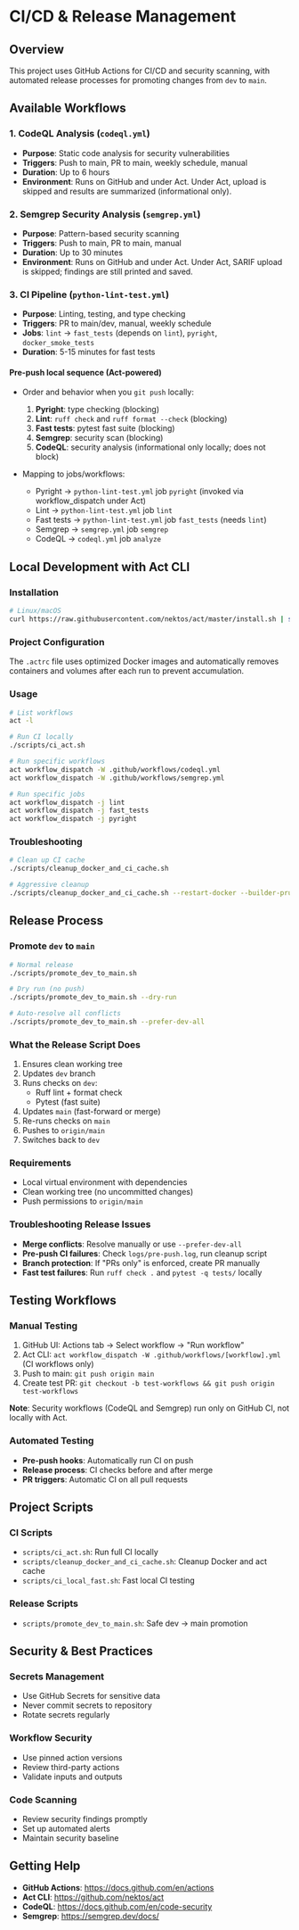 # CI/CD & Release Management

## Overview

This project uses GitHub Actions for CI/CD and security scanning, with automated release processes for promoting changes from `dev` to `main`.

## Available Workflows

### 1. CodeQL Analysis (`codeql.yml`)
- **Purpose**: Static code analysis for security vulnerabilities
- **Triggers**: Push to main, PR to main, weekly schedule, manual
- **Duration**: Up to 6 hours
- **Environment**: Runs on GitHub and under Act. Under Act, upload is skipped and results are summarized (informational only).

### 2. Semgrep Security Analysis (`semgrep.yml`)
- **Purpose**: Pattern-based security scanning
- **Triggers**: Push to main, PR to main, manual
- **Duration**: Up to 30 minutes
- **Environment**: Runs on GitHub and under Act. Under Act, SARIF upload is skipped; findings are still printed and saved.

### 3. CI Pipeline (`python-lint-test.yml`)
- **Purpose**: Linting, testing, and type checking
- **Triggers**: PR to main/dev, manual, weekly schedule
- **Jobs**: `lint` → `fast_tests` (depends on `lint`), `pyright`, `docker_smoke_tests`
- **Duration**: 5-15 minutes for fast tests

#### Pre-push local sequence (Act-powered)
- Order and behavior when you `git push` locally:
  1) **Pyright**: type checking (blocking)
  2) **Lint**: `ruff check` and `ruff format --check` (blocking)
  3) **Fast tests**: pytest fast suite (blocking)
  4) **Semgrep**: security scan (blocking)
  5) **CodeQL**: security analysis (informational only locally; does not block)

- Mapping to jobs/workflows:
  - Pyright → `python-lint-test.yml` job `pyright` (invoked via workflow_dispatch under Act)
  - Lint → `python-lint-test.yml` job `lint`
  - Fast tests → `python-lint-test.yml` job `fast_tests` (needs `lint`)
  - Semgrep → `semgrep.yml` job `semgrep`
  - CodeQL → `codeql.yml` job `analyze`

## Local Development with Act CLI

### Installation
```bash
# Linux/macOS
curl https://raw.githubusercontent.com/nektos/act/master/install.sh | sudo bash

```

### Project Configuration
The `.actrc` file uses optimized Docker images and automatically removes containers and volumes after each run to prevent accumulation.

### Usage
```bash
# List workflows
act -l

# Run CI locally
./scripts/ci_act.sh

# Run specific workflows
act workflow_dispatch -W .github/workflows/codeql.yml
act workflow_dispatch -W .github/workflows/semgrep.yml

# Run specific jobs
act workflow_dispatch -j lint
act workflow_dispatch -j fast_tests
act workflow_dispatch -j pyright
```

### Troubleshooting
```bash
# Clean up CI cache
./scripts/cleanup_docker_and_ci_cache.sh

# Aggressive cleanup
./scripts/cleanup_docker_and_ci_cache.sh --restart-docker --builder-prune
```

## Release Process

### Promote `dev` to `main`
```bash
# Normal release
./scripts/promote_dev_to_main.sh

# Dry run (no push)
./scripts/promote_dev_to_main.sh --dry-run

# Auto-resolve all conflicts
./scripts/promote_dev_to_main.sh --prefer-dev-all
```

### What the Release Script Does
1. Ensures clean working tree
2. Updates `dev` branch
3. Runs checks on `dev`:
   - Ruff lint + format check
   - Pytest (fast suite)
4. Updates `main` (fast-forward or merge)
5. Re-runs checks on `main`
6. Pushes to `origin/main`
7. Switches back to `dev`

### Requirements
- Local virtual environment with dependencies
- Clean working tree (no uncommitted changes)
- Push permissions to `origin/main`

### Troubleshooting Release Issues
- **Merge conflicts**: Resolve manually or use `--prefer-dev-all`
- **Pre-push CI failures**: Check `logs/pre-push.log`, run cleanup script
- **Branch protection**: If "PRs only" is enforced, create PR manually
- **Fast test failures**: Run `ruff check .` and `pytest -q tests/` locally

## Testing Workflows

### Manual Testing
1. GitHub UI: Actions tab → Select workflow → "Run workflow"
2. Act CLI: `act workflow_dispatch -W .github/workflows/[workflow].yml` (CI workflows only)
3. Push to main: `git push origin main`
4. Create test PR: `git checkout -b test-workflows && git push origin test-workflows`

**Note**: Security workflows (CodeQL and Semgrep) run only on GitHub CI, not locally with Act.

### Automated Testing
- **Pre-push hooks**: Automatically run CI on push
- **Release process**: CI checks before and after merge
- **PR triggers**: Automatic CI on all pull requests

## Project Scripts

### CI Scripts
- `scripts/ci_act.sh`: Run full CI locally
- `scripts/cleanup_docker_and_ci_cache.sh`: Cleanup Docker and act cache
- `scripts/ci_local_fast.sh`: Fast local CI testing

### Release Scripts
- `scripts/promote_dev_to_main.sh`: Safe dev → main promotion

## Security & Best Practices

### Secrets Management
- Use GitHub Secrets for sensitive data
- Never commit secrets to repository
- Rotate secrets regularly

### Workflow Security
- Use pinned action versions
- Review third-party actions
- Validate inputs and outputs

### Code Scanning
- Review security findings promptly
- Set up automated alerts
- Maintain security baseline

## Getting Help

- **GitHub Actions**: https://docs.github.com/en/actions
- **Act CLI**: https://github.com/nektos/act
- **CodeQL**: https://docs.github.com/en/code-security
- **Semgrep**: https://semgrep.dev/docs/
